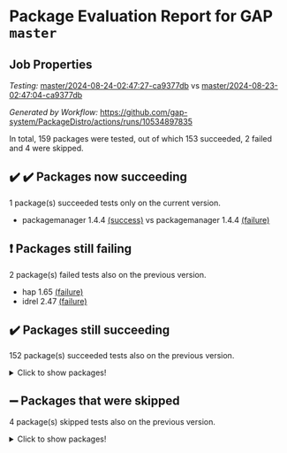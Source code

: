 # Package Evaluation Report for GAP `master`

## Job Properties

*Testing:* [master/2024-08-24-02:47:27-ca9377db](https://github.com/gap-system/PackageDistro/blob/data/reports/master/2024-08-24-02:47:27-ca9377db) vs [master/2024-08-23-02:47:04-ca9377db](https://github.com/gap-system/PackageDistro/blob/data/reports/master/2024-08-23-02:47:04-ca9377db)

*Generated by Workflow:* https://github.com/gap-system/PackageDistro/actions/runs/10534897835

In total, 159 packages were tested, out of which 153 succeeded, 2 failed and 4 were skipped.

## :heavy_check_mark: :heavy_check_mark: Packages now succeeding

1 package(s) succeeded tests only on the current version.
- packagemanager 1.4.4 [(success)](https://github.com/gap-system/PackageDistro/actions/runs/10534897835/job/29193338973) vs packagemanager 1.4.4 [(failure)](https://github.com/gap-system/PackageDistro/actions/runs/10518732514/job/29145192467)

## :exclamation: Packages still failing

2 package(s) failed tests also on the previous version.
- hap 1.65 [(failure)](https://github.com/gap-system/PackageDistro/actions/runs/10534897835/job/29193335036)
- idrel 2.47 [(failure)](https://github.com/gap-system/PackageDistro/actions/runs/10534897835/job/29193335571)

## :heavy_check_mark: Packages still succeeding

152 package(s) succeeded tests also on the previous version.
<details><summary>Click to show packages!</summary>

- 4ti2interface 2023.02-04 [(success)](https://github.com/gap-system/PackageDistro/actions/runs/10534897835/job/29193324708)
- ace 5.6.2 [(success)](https://github.com/gap-system/PackageDistro/actions/runs/10534897835/job/29193327012)
- aclib 1.3.2 [(success)](https://github.com/gap-system/PackageDistro/actions/runs/10534897835/job/29193327325)
- agt 0.3.1 [(success)](https://github.com/gap-system/PackageDistro/actions/runs/10534897835/job/29193327641)
- alnuth 3.2.1 [(success)](https://github.com/gap-system/PackageDistro/actions/runs/10534897835/job/29193327822)
- anupq 3.3.0 [(success)](https://github.com/gap-system/PackageDistro/actions/runs/10534897835/job/29193328588)
- atlasrep 2.1.8 [(success)](https://github.com/gap-system/PackageDistro/actions/runs/10534897835/job/29193329276)
- autodoc 2023.06.19 [(success)](https://github.com/gap-system/PackageDistro/actions/runs/10534897835/job/29193329393)
- automata 1.15 [(success)](https://github.com/gap-system/PackageDistro/actions/runs/10534897835/job/29193329492)
- automgrp 1.3.2 [(success)](https://github.com/gap-system/PackageDistro/actions/runs/10534897835/job/29193329605)
- autpgrp 1.11 [(success)](https://github.com/gap-system/PackageDistro/actions/runs/10534897835/job/29193329685)
- cap 2024.08-02 [(success)](https://github.com/gap-system/PackageDistro/actions/runs/10534897835/job/29193329762)
- caratinterface 2.3.6 [(success)](https://github.com/gap-system/PackageDistro/actions/runs/10534897835/job/29193329860)
- cddinterface 2022.11.01 [(success)](https://github.com/gap-system/PackageDistro/actions/runs/10534897835/job/29193329947)
- circle 1.6.6 [(success)](https://github.com/gap-system/PackageDistro/actions/runs/10534897835/job/29193330035)
- classicpres 1.22 [(success)](https://github.com/gap-system/PackageDistro/actions/runs/10534897835/job/29193330129)
- cohomolo 1.6.11 [(success)](https://github.com/gap-system/PackageDistro/actions/runs/10534897835/job/29193330235)
- congruence 1.2.6 [(success)](https://github.com/gap-system/PackageDistro/actions/runs/10534897835/job/29193330337)
- corelg 1.57 [(success)](https://github.com/gap-system/PackageDistro/actions/runs/10534897835/job/29193330433)
- crime 1.6 [(success)](https://github.com/gap-system/PackageDistro/actions/runs/10534897835/job/29193330542)
- crisp 1.4.6 [(success)](https://github.com/gap-system/PackageDistro/actions/runs/10534897835/job/29193330671)
- crypting 0.10.4 [(success)](https://github.com/gap-system/PackageDistro/actions/runs/10534897835/job/29193330777)
- cryst 4.1.27 [(success)](https://github.com/gap-system/PackageDistro/actions/runs/10534897835/job/29193330910)
- crystcat 1.1.10 [(success)](https://github.com/gap-system/PackageDistro/actions/runs/10534897835/job/29193331054)
- ctbllib 1.3.9 [(success)](https://github.com/gap-system/PackageDistro/actions/runs/10534897835/job/29193331197)
- cubefree 1.19 [(success)](https://github.com/gap-system/PackageDistro/actions/runs/10534897835/job/29193331375)
- curlinterface 2.3.2 [(success)](https://github.com/gap-system/PackageDistro/actions/runs/10534897835/job/29193331509)
- cvec 2.8.1 [(success)](https://github.com/gap-system/PackageDistro/actions/runs/10534897835/job/29193331662)
- datastructures 0.3.0 [(success)](https://github.com/gap-system/PackageDistro/actions/runs/10534897835/job/29193331810)
- deepthought 1.0.6 [(success)](https://github.com/gap-system/PackageDistro/actions/runs/10534897835/job/29193331932)
- design 1.8 [(success)](https://github.com/gap-system/PackageDistro/actions/runs/10534897835/job/29193332054)
- difsets 2.3.1 [(success)](https://github.com/gap-system/PackageDistro/actions/runs/10534897835/job/29193332150)
- digraphs 1.7.1 [(success)](https://github.com/gap-system/PackageDistro/actions/runs/10534897835/job/29193332236)
- edim 1.3.8 [(success)](https://github.com/gap-system/PackageDistro/actions/runs/10534897835/job/29193332333)
- example 4.3.4 [(success)](https://github.com/gap-system/PackageDistro/actions/runs/10534897835/job/29193332428)
- examplesforhomalg 2023.10-01 [(success)](https://github.com/gap-system/PackageDistro/actions/runs/10534897835/job/29193332510)
- factint 1.6.3 [(success)](https://github.com/gap-system/PackageDistro/actions/runs/10534897835/job/29193332601)
- ferret 1.0.11 [(success)](https://github.com/gap-system/PackageDistro/actions/runs/10534897835/job/29193332704)
- fga 1.5.0 [(success)](https://github.com/gap-system/PackageDistro/actions/runs/10534897835/job/29193332786)
- fining 1.5.6 [(success)](https://github.com/gap-system/PackageDistro/actions/runs/10534897835/job/29193332868)
- float 1.0.4 [(success)](https://github.com/gap-system/PackageDistro/actions/runs/10534897835/job/29193332974)
- format 1.4.4 [(success)](https://github.com/gap-system/PackageDistro/actions/runs/10534897835/job/29193333081)
- forms 1.2.11 [(success)](https://github.com/gap-system/PackageDistro/actions/runs/10534897835/job/29193333205)
- fplsa 1.2.6 [(success)](https://github.com/gap-system/PackageDistro/actions/runs/10534897835/job/29193333322)
- fr 2.4.13 [(success)](https://github.com/gap-system/PackageDistro/actions/runs/10534897835/job/29193333430)
- francy 2.0.3 [(success)](https://github.com/gap-system/PackageDistro/actions/runs/10534897835/job/29193333533)
- fwtree 1.3 [(success)](https://github.com/gap-system/PackageDistro/actions/runs/10534897835/job/29193333641)
- gapdoc 1.6.7 [(success)](https://github.com/gap-system/PackageDistro/actions/runs/10534897835/job/29193333749)
- gauss 2023.02-04 [(success)](https://github.com/gap-system/PackageDistro/actions/runs/10534897835/job/29193333884)
- gaussforhomalg 2024.07-01 [(success)](https://github.com/gap-system/PackageDistro/actions/runs/10534897835/job/29193334012)
- gbnp 1.0.5 [(success)](https://github.com/gap-system/PackageDistro/actions/runs/10534897835/job/29193334115)
- generalizedmorphismsforcap 2024.04-01 [(success)](https://github.com/gap-system/PackageDistro/actions/runs/10534897835/job/29193334205)
- genss 1.6.9 [(success)](https://github.com/gap-system/PackageDistro/actions/runs/10534897835/job/29193334310)
- gradedmodules 2024.01-01 [(success)](https://github.com/gap-system/PackageDistro/actions/runs/10534897835/job/29193334415)
- gradedringforhomalg 2024.07-01 [(success)](https://github.com/gap-system/PackageDistro/actions/runs/10534897835/job/29193334516)
- grape 4.9.0 [(success)](https://github.com/gap-system/PackageDistro/actions/runs/10534897835/job/29193334589)
- groupoids 1.74 [(success)](https://github.com/gap-system/PackageDistro/actions/runs/10534897835/job/29193334675)
- grpconst 2.6.5 [(success)](https://github.com/gap-system/PackageDistro/actions/runs/10534897835/job/29193334794)
- guarana 0.96.3 [(success)](https://github.com/gap-system/PackageDistro/actions/runs/10534897835/job/29193334868)
- guava 3.19 [(success)](https://github.com/gap-system/PackageDistro/actions/runs/10534897835/job/29193334958)
- hapcryst 0.1.15 [(success)](https://github.com/gap-system/PackageDistro/actions/runs/10534897835/job/29193335108)
- hecke 1.5.3 [(success)](https://github.com/gap-system/PackageDistro/actions/runs/10534897835/job/29193335195)
- help 4.0 [(success)](https://github.com/gap-system/PackageDistro/actions/runs/10534897835/job/29193335283)
- homalg 2024.01-01 [(success)](https://github.com/gap-system/PackageDistro/actions/runs/10534897835/job/29193335377)
- homalgtocas 2023.11-01 [(success)](https://github.com/gap-system/PackageDistro/actions/runs/10534897835/job/29193335485)
- images 1.3.2 [(success)](https://github.com/gap-system/PackageDistro/actions/runs/10534897835/job/29193335673)
- intpic 0.3.0 [(success)](https://github.com/gap-system/PackageDistro/actions/runs/10534897835/job/29193335758)
- io 4.8.3 [(success)](https://github.com/gap-system/PackageDistro/actions/runs/10534897835/job/29193335849)
- io_forhomalg 2023.02-04 [(success)](https://github.com/gap-system/PackageDistro/actions/runs/10534897835/job/29193335949)
- irredsol 1.4.4 [(success)](https://github.com/gap-system/PackageDistro/actions/runs/10534897835/job/29193336040)
- json 2.2.1 [(success)](https://github.com/gap-system/PackageDistro/actions/runs/10534897835/job/29193336147)
- jupyterkernel 1.5.1 [(success)](https://github.com/gap-system/PackageDistro/actions/runs/10534897835/job/29193336310)
- jupyterviz 1.5.6 [(success)](https://github.com/gap-system/PackageDistro/actions/runs/10534897835/job/29193336429)
- kan 1.37 [(success)](https://github.com/gap-system/PackageDistro/actions/runs/10534897835/job/29193336625)
- kbmag 1.5.11 [(success)](https://github.com/gap-system/PackageDistro/actions/runs/10534897835/job/29193336732)
- laguna 3.9.7 [(success)](https://github.com/gap-system/PackageDistro/actions/runs/10534897835/job/29193336840)
- liealgdb 2.2.1 [(success)](https://github.com/gap-system/PackageDistro/actions/runs/10534897835/job/29193336947)
- liepring 2.9.1 [(success)](https://github.com/gap-system/PackageDistro/actions/runs/10534897835/job/29193337043)
- liering 2.4.2 [(success)](https://github.com/gap-system/PackageDistro/actions/runs/10534897835/job/29193337146)
- linearalgebraforcap 2024.08-03 [(success)](https://github.com/gap-system/PackageDistro/actions/runs/10534897835/job/29193337217)
- lins 0.9 [(success)](https://github.com/gap-system/PackageDistro/actions/runs/10534897835/job/29193337309)
- localizeringforhomalg 2023.10-01 [(success)](https://github.com/gap-system/PackageDistro/actions/runs/10534897835/job/29193337397)
- loops 3.4.3 [(success)](https://github.com/gap-system/PackageDistro/actions/runs/10534897835/job/29193337483)
- lpres 1.1.1 [(success)](https://github.com/gap-system/PackageDistro/actions/runs/10534897835/job/29193337565)
- majoranaalgebras 1.5.2 [(success)](https://github.com/gap-system/PackageDistro/actions/runs/10534897835/job/29193337652)
- mapclass 1.4.6 [(success)](https://github.com/gap-system/PackageDistro/actions/runs/10534897835/job/29193337741)
- matgrp 0.70 [(success)](https://github.com/gap-system/PackageDistro/actions/runs/10534897835/job/29193337832)
- matricesforhomalg 2024.07-01 [(success)](https://github.com/gap-system/PackageDistro/actions/runs/10534897835/job/29193337919)
- modisom 2.5.4 [(success)](https://github.com/gap-system/PackageDistro/actions/runs/10534897835/job/29193338006)
- modulepresentationsforcap 2024.08-01 [(success)](https://github.com/gap-system/PackageDistro/actions/runs/10534897835/job/29193338071)
- modules 2024.01-01 [(success)](https://github.com/gap-system/PackageDistro/actions/runs/10534897835/job/29193338150)
- monoidalcategories 2024.06-02 [(success)](https://github.com/gap-system/PackageDistro/actions/runs/10534897835/job/29193338222)
- nconvex 2022.09-01 [(success)](https://github.com/gap-system/PackageDistro/actions/runs/10534897835/job/29193338287)
- nilmat 1.4.2 [(success)](https://github.com/gap-system/PackageDistro/actions/runs/10534897835/job/29193338364)
- nock 1.5 [(success)](https://github.com/gap-system/PackageDistro/actions/runs/10534897835/job/29193338461)
- normalizinterface 1.3.6 [(success)](https://github.com/gap-system/PackageDistro/actions/runs/10534897835/job/29193338516)
- nq 2.5.11 [(success)](https://github.com/gap-system/PackageDistro/actions/runs/10534897835/job/29193338599)
- numericalsgps 1.3.1 [(success)](https://github.com/gap-system/PackageDistro/actions/runs/10534897835/job/29193338696)
- openmath 11.5.3 [(success)](https://github.com/gap-system/PackageDistro/actions/runs/10534897835/job/29193338775)
- orb 4.9.0 [(success)](https://github.com/gap-system/PackageDistro/actions/runs/10534897835/job/29193338861)
- patternclass 2.4.3 [(success)](https://github.com/gap-system/PackageDistro/actions/runs/10534897835/job/29193339080)
- permut 2.0.5 [(success)](https://github.com/gap-system/PackageDistro/actions/runs/10534897835/job/29193339193)
- polenta 1.3.10 [(success)](https://github.com/gap-system/PackageDistro/actions/runs/10534897835/job/29193339246)
- polymaking 0.8.7 [(success)](https://github.com/gap-system/PackageDistro/actions/runs/10534897835/job/29193339317)
- primgrp 3.4.4 [(success)](https://github.com/gap-system/PackageDistro/actions/runs/10534897835/job/29193339384)
- profiling 2.5.4 [(success)](https://github.com/gap-system/PackageDistro/actions/runs/10534897835/job/29193339451)
- qdistrnd 0.9.4 [(success)](https://github.com/gap-system/PackageDistro/actions/runs/10534897835/job/29193339520)
- qpa 1.35 [(success)](https://github.com/gap-system/PackageDistro/actions/runs/10534897835/job/29193339596)
- quagroup 1.8.4 [(success)](https://github.com/gap-system/PackageDistro/actions/runs/10534897835/job/29193339658)
- radiroot 2.9 [(success)](https://github.com/gap-system/PackageDistro/actions/runs/10534897835/job/29193339733)
- rcwa 4.7.1 [(success)](https://github.com/gap-system/PackageDistro/actions/runs/10534897835/job/29193339821)
- rds 1.8 [(success)](https://github.com/gap-system/PackageDistro/actions/runs/10534897835/job/29193339917)
- recog 1.4.2 [(success)](https://github.com/gap-system/PackageDistro/actions/runs/10534897835/job/29193339969)
- repndecomp 1.3.0 [(success)](https://github.com/gap-system/PackageDistro/actions/runs/10534897835/job/29193340052)
- repsn 3.1.2 [(success)](https://github.com/gap-system/PackageDistro/actions/runs/10534897835/job/29193340121)
- resclasses 4.7.3 [(success)](https://github.com/gap-system/PackageDistro/actions/runs/10534897835/job/29193340205)
- ringsforhomalg 2024.06-01 [(success)](https://github.com/gap-system/PackageDistro/actions/runs/10534897835/job/29193340289)
- sco 2023.08-01 [(success)](https://github.com/gap-system/PackageDistro/actions/runs/10534897835/job/29193340368)
- scscp 2.4.3 [(success)](https://github.com/gap-system/PackageDistro/actions/runs/10534897835/job/29193340440)
- semigroups 5.3.7 [(success)](https://github.com/gap-system/PackageDistro/actions/runs/10534897835/job/29193340531)
- sglppow 2.4 [(success)](https://github.com/gap-system/PackageDistro/actions/runs/10534897835/job/29193340618)
- sgpviz 0.999.5 [(success)](https://github.com/gap-system/PackageDistro/actions/runs/10534897835/job/29193340704)
- simpcomp 2.1.14 [(success)](https://github.com/gap-system/PackageDistro/actions/runs/10534897835/job/29193340798)
- singular 2024.06.03 [(success)](https://github.com/gap-system/PackageDistro/actions/runs/10534897835/job/29193340869)
- sl2reps 1.1 [(success)](https://github.com/gap-system/PackageDistro/actions/runs/10534897835/job/29193340965)
- sla 1.6.2 [(success)](https://github.com/gap-system/PackageDistro/actions/runs/10534897835/job/29193341059)
- smallgrp 1.5.4 [(success)](https://github.com/gap-system/PackageDistro/actions/runs/10534897835/job/29193341160)
- smallsemi 0.7.0 [(success)](https://github.com/gap-system/PackageDistro/actions/runs/10534897835/job/29193341235)
- sonata 2.9.6 [(success)](https://github.com/gap-system/PackageDistro/actions/runs/10534897835/job/29193341318)
- sophus 1.27 [(success)](https://github.com/gap-system/PackageDistro/actions/runs/10534897835/job/29193341396)
- sotgrps 1.2 [(success)](https://github.com/gap-system/PackageDistro/actions/runs/10534897835/job/29193341469)
- spinsym 1.5.2 [(success)](https://github.com/gap-system/PackageDistro/actions/runs/10534897835/job/29193341586)
- standardff 1.0 [(success)](https://github.com/gap-system/PackageDistro/actions/runs/10534897835/job/29193341665)
- symbcompcc 1.3.2 [(success)](https://github.com/gap-system/PackageDistro/actions/runs/10534897835/job/29193341779)
- thelma 1.3 [(success)](https://github.com/gap-system/PackageDistro/actions/runs/10534897835/job/29193341835)
- tomlib 1.2.11 [(success)](https://github.com/gap-system/PackageDistro/actions/runs/10534897835/job/29193342003)
- toolsforhomalg 2024.07-01 [(success)](https://github.com/gap-system/PackageDistro/actions/runs/10534897835/job/29193342103)
- toric 1.9.6 [(success)](https://github.com/gap-system/PackageDistro/actions/runs/10534897835/job/29193342191)
- toricvarieties 2022.07.13 [(success)](https://github.com/gap-system/PackageDistro/actions/runs/10534897835/job/29193342265)
- transgrp 3.6.5 [(success)](https://github.com/gap-system/PackageDistro/actions/runs/10534897835/job/29193342337)
- typeset 1.2.2 [(success)](https://github.com/gap-system/PackageDistro/actions/runs/10534897835/job/29193342426)
- ugaly 4.1.3 [(success)](https://github.com/gap-system/PackageDistro/actions/runs/10534897835/job/29193342509)
- unipot 1.6 [(success)](https://github.com/gap-system/PackageDistro/actions/runs/10534897835/job/29193342609)
- unitlib 4.2.0 [(success)](https://github.com/gap-system/PackageDistro/actions/runs/10534897835/job/29193342706)
- utils 0.85 [(success)](https://github.com/gap-system/PackageDistro/actions/runs/10534897835/job/29193342794)
- uuid 0.7 [(success)](https://github.com/gap-system/PackageDistro/actions/runs/10534897835/job/29193342894)
- walrus 0.9991 [(success)](https://github.com/gap-system/PackageDistro/actions/runs/10534897835/job/29193343005)
- wedderga 4.10.5 [(success)](https://github.com/gap-system/PackageDistro/actions/runs/10534897835/job/29193343129)
- xmod 2.92 [(success)](https://github.com/gap-system/PackageDistro/actions/runs/10534897835/job/29193343227)
- xmodalg 1.23 [(success)](https://github.com/gap-system/PackageDistro/actions/runs/10534897835/job/29193343319)
- yangbaxter 0.10.6 [(success)](https://github.com/gap-system/PackageDistro/actions/runs/10534897835/job/29193343397)
- zeromqinterface 0.15 [(success)](https://github.com/gap-system/PackageDistro/actions/runs/10534897835/job/29193343530)
</details>

## :heavy_minus_sign: Packages that were skipped

4 package(s) skipped tests also on the previous version.
<details><summary>Click to show packages!</summary>

- browse 1.8.21 [(skipped)](https://github.com/gap-system/PackageDistro/actions/runs/10534897835/job/29193166816)
- itc 1.5.1 [(skipped)](https://github.com/gap-system/PackageDistro/actions/runs/10534897835/job/29193166816)
- polycyclic 2.16 [(skipped)](https://github.com/gap-system/PackageDistro/actions/runs/10534897835/job/29193166816)
- xgap 4.32 [(skipped)](https://github.com/gap-system/PackageDistro/actions/runs/10534897835/job/29193166816)
</details>

